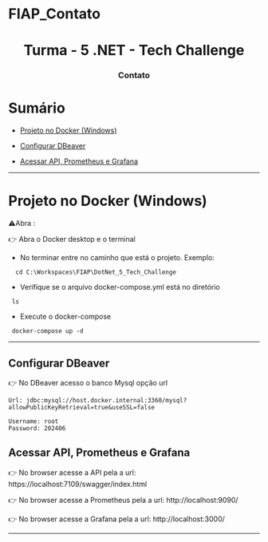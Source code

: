 # FIAP_Contato

<h1  align="center">Turma - 5  .NET - Tech Challenge </h1>

<h3  align="center">Contato</h3>

# Sumário

<!--ts-->

- [Projeto no Docker (Windows)](#projeto-no-docker-windows)

- [Configurar DBeaver](#configurar-dbeaver)

- [Acessar API, Prometheus e Grafana](#acessar-api-prometheus-e-grafana)

<!--te-->

---

# Projeto no Docker (Windows)

⚠️Abra :

👉 Abra o Docker desktop e o terminal

- No terminar entre no caminho que está o projeto. Exemplo:

```console
  cd C:\Workspaces\FIAP\DotNet_5_Tech_Challenge
```

- Verifique se o arquivo docker-compose.yml está no diretório

```console
 ls
```

- Execute o docker-compose

```console
 docker-compose up -d
```

---

## Configurar DBeaver

👉 No DBeaver acesso o banco Mysql opção url

```
Url: jdbc:mysql://host.docker.internal:3360/mysql?allowPublicKeyRetrieval=true&useSSL=false

Username: root
Password: 202406
```

## Acessar API, Prometheus e Grafana

👉 No browser acesse a API pela a url: https://localhost:7109/swagger/index.html

👉 No browser acesse a Prometheus pela a url: http://localhost:9090/

👉 No browser acesse a Grafana pela a url: http://localhost:3000/

---
